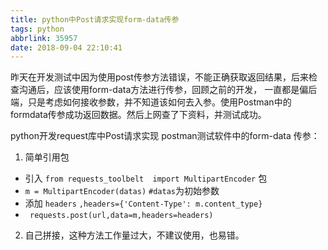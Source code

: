 ```yaml
---
title: python中Post请求实现form-data传参
tags: python
abbrlink: 35957
date: 2018-09-04 22:10:41
---
```


昨天在开发测试中因为使用post传参方法错误，不能正确获取返回结果，后来检查沟通后，应该使用form-data方法进行传参，回顾之前的开发，
一直都是偏后端，只是考虑如何接收参数，并不知道该如何去入参。使用Postman中的formdata传参成功返回数据。然后上网查了下资料，并测试成功。

python开发request库中Post请求实现 postman测试软件中的form-data 传参：

1. 简单引用包
  - 引入 `from requests_toolbelt  import MultipartEncoder` 包
  - `m = MultipartEncoder(datas)` `#datas`为初始参数
  - 添加 `headers` `,headers={'Content-Type': m.content_type}`
  - ` requests.post(url,data=m,headers=headers)`
2. 自己拼接，这种方法工作量过大，不建议使用，也易错。 
